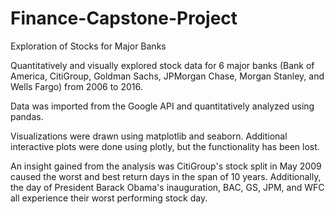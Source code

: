# Finance-Capstone-Project
Exploration of Stocks for Major Banks

Quantitatively and visually explored stock data for 6 major banks (Bank of America, CitiGroup, Goldman Sachs, 
JPMorgan Chase, Morgan Stanley, and Wells Fargo) from 2006 to 2016.

Data was imported from the Google API and quantitatively analyzed using pandas.

Visualizations were drawn using matplotlib and seaborn. Additional interactive plots were done using
plotly, but the functionality has been lost.

An insight gained from the analysis was CitiGroup's stock split in May 2009 caused the worst and best return days
in the span of 10 years. Additionally, the day of President Barack Obama's inauguration, BAC, GS, JPM, and WFC all
experience their worst performing stock day. 
